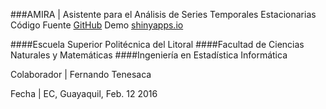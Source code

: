 ###AMIRA | Asistente para el Análisis de Series Temporales Estacionarias
Código Fuente [GitHub](https://github.com/ftenesaca/amira/) Demo [shinyapps.io](https://espol.shinyapps.io/Demo5/)

####Escuela Superior Politécnica del Litoral
####Facultad de Ciencias Naturales y Matemáticas
####Ingeniería en Estadística Informática

Colaborador | Fernando Tenesaca

Fecha | EC, Guayaquil, Feb. 12 2016
